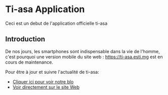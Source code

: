 # Ti-asa Application

Ceci est un debut de l'application officielle ti-asa


## Introduction

De nos jours, les smartphones sont indispensable dans la vie de l'homme,
  c'est pourquoi une version mobile du site web : https://ti-asa.esti.mg est en cours de maintenance.
  

Pour être à jour et suivre l'actualité de ti-asa:

- [Cliquer ici pour voir notre blo](https://rise-esti.github.io)
- [Voir directement sur le site Web](https://ti-asa.esti.mg)



